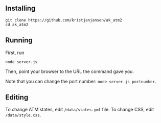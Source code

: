 ## Installing

```
git clone https://github.com/kristjanjansen/ak_atm2
cd ak_atm2
```

## Running

First, run

```
node server.js
```

Then, point your browser to the URL the command gave you.

Note that you can change the port number: ```node server.js portnumber```.

## Editing

To change ATM states, edit ```/data/states.yml``` file. To change CSS, edit ```/data/style.css```.